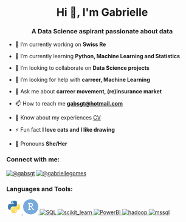 <h1 align="center">Hi 👋, I'm Gabrielle</h1>
<h3 align="center">A Data Science aspirant passionate about data</h3>

- 🔭 I’m currently working on **Swiss Re**

- 🌱 I’m currently learning **Python, Machine Learning and Statistics**

- 👯 I’m looking to collaborate on **Data Science projects**

- 🤝 I’m looking for help with **carreer, Machine Learning**

- 💬 Ask me about **carreer movement, (re)insurance market**

- 📫 How to reach me **gabsgt@hotmail.com**

- 📄 Know about my experiences [CV](https://drive.google.com/file/d/16_VCo3jRV8RjMT72npuf0FKpOAbCBkSZ/view?usp=sharing)

- ⚡ Fun fact **I love cats and I like drawing**

- 🤝 Pronouns **She/Her**

<h3 align="left">Connect with me:</h3>
<p align="left">
<a href="https://linkedin.com/in/gabsgt" target="blank"><img align="center" src="https://raw.githubusercontent.com/rahuldkjain/github-profile-readme-generator/master/src/images/icons/Social/linked-in-alt.svg" alt="@gabsgt" height="30" width="40" /></a>
<a href="https://kaggle.com/gabriellegomes" target="blank"><img align="center" src="https://raw.githubusercontent.com/rahuldkjain/github-profile-readme-generator/master/src/images/icons/Social/kaggle.svg" alt="@gabriellegomes" height="30" width="40" /></a>
</p>

<h3 align="left">Languages and Tools:</h3>
<p align="left"> 
  <a href="https://www.python.org" target="_blank"> <img src="https://raw.githubusercontent.com/devicons/devicon/master/icons/python/python-original.svg" alt="python" width="40" height="40"/> </a>
  <a href="https://www.r-project.org/" target="_blank"> <img src="https://raw.githubusercontent.com/devicons/devicon/2ae2a900d2f041da66e950e4d48052658d850630/icons/rstudio/rstudio-original.svg" alt="RStudio" width="40" height="40"/> </a>
  <a href="https://www.w3schools.com/sql/" target="_blank"> <img src="https://icons.veryicon.com/png/o/application/designer-icon/sql-5.png" alt="SQL" width="40" height="40"/> </a>
   <a href="https://scikit-learn.org/" target="_blank"> <img src="https://upload.wikimedia.org/wikipedia/commons/0/05/Scikit_learn_logo_small.svg" alt="scikit_learn" width="40" height="40"/> </a>
  <a href="https://powerbi.microsoft.com/en-us/" target="_blank"> <img src="https://cdn.freelogovectors.net/wp-content/uploads/2017/04/power-bi-logo.png" alt="PowerBI" width="40" height="40"/> </a> 
   <a href="https://hadoop.apache.org/" target="_blank"> <img src="https://www.vectorlogo.zone/logos/apache_hadoop/apache_hadoop-icon.svg" alt="hadoop" width="40" height="40"/> </a> 
  <a href="https://www.microsoft.com/en-us/sql-server" target="_blank"> <img src="https://www.svgrepo.com/show/303229/microsoft-sql-server-logo.svg" alt="mssql" width="40" height="40"/> </a>  
  </p>


<!---
gabsgt/gabsgt is a ✨ special ✨ repository because its `README.md` (this file) appears on your GitHub profile.
You can click the Preview link to take a look at your changes.
--->
